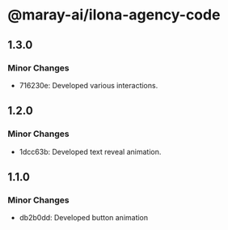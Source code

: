# @maray-ai/ilona-agency-code

## 1.3.0

### Minor Changes

- 716230e: Developed various interactions.

## 1.2.0

### Minor Changes

- 1dcc63b: Developed text reveal animation.

## 1.1.0

### Minor Changes

- db2b0dd: Developed button animation
